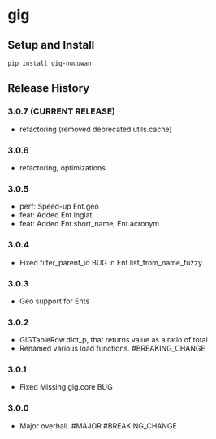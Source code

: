 # gig

## Setup and Install

```
pip install gig-nuuuwan
```

## Release History

### 3.0.7 (CURRENT RELEASE)
* refactoring (removed deprecated utils.cache)

### 3.0.6 
* refactoring, optimizations

### 3.0.5 
* perf: Speed-up Ent.geo
* feat: Added Ent.lnglat
* feat: Added Ent.short_name, Ent.acronym

### 3.0.4 
* Fixed filter_parent_id BUG in Ent.list_from_name_fuzzy

### 3.0.3 
* Geo support for Ents

### 3.0.2
* GIGTableRow.dict_p, that returns value as a ratio of total
* Renamed various load functions. #BREAKING_CHANGE

### 3.0.1 
* Fixed Missing gig.core BUG

### 3.0.0 
* Major overhall. #MAJOR #BREAKING_CHANGE
